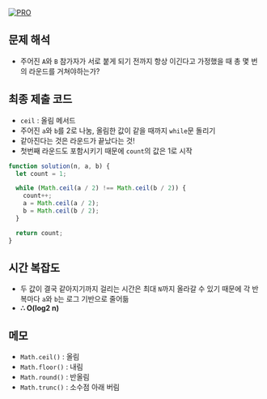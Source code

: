 [![PRO]][Link]

## 문제 해석

- 주어진 `A`와 `B` 참가자가 서로 붙게 되기 전까지 항상 이긴다고 가정했을 때 총 몇 번의 라운드를 거쳐야하는가?

## 최종 제출 코드

- `ceil` : 올림 메서드
- 주어진 `a`와 `b`를 2로 나눔, 올림한 값이 같을 때까지 `while`문 돌리기
- 같아진다는 것은 라운드가 끝났다는 것!
- 첫번째 라운드도 포함시키기 때문에 `count`의 값은 1로 시작

```js
function solution(n, a, b) {
  let count = 1;

  while (Math.ceil(a / 2) !== Math.ceil(b / 2)) {
    count++;
    a = Math.ceil(a / 2);
    b = Math.ceil(b / 2);
  }

  return count;
}
```

## 시간 복잡도

- 두 값이 결국 같아지기까지 걸리는 시간은 최대 `N`까지 올라갈 수 있기 때문에 각 반복마다 `a`와 `b`는 로그 기반으로 줄어듦
- **∴ O(log2 n)**

## 메모

- `Math.ceil()` : 올림
- `Math.floor()` : 내림
- `Math.round()` : 반올림
- `Math.trunc()` : 소수점 아래 버림

<!---------------------------------------------------------------------------->

[PRO]: https://github.com/GoSSaChin/algorithm-js/assets/107768516/67c43b52-bc3f-4571-a249-5519021afbb0
[Link]: https://school.programmers.co.kr/learn/courses/30/lessons/12985
